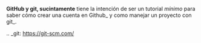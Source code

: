 **GitHub y git, sucintamente** tiene la intención de ser un tutorial *mínimo* para saber cómo crear una cuenta en Github_ y como manejar un proyecto con git_.

.. _git: https://git-scm.com/


